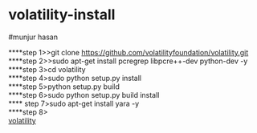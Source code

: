 # volatility-install
#munjur hasan


****step 1>>git clone https://github.com/volatilityfoundation/volatility.git<br>
****step 2>>sudo apt-get install pcregrep libpcre++-dev python-dev -y<br>
****step 3>cd volatility<br>
****step 4>sudo python setup.py install<br>
****step 5>python setup.py build<br>
****step 6>sudo python setup.py build install<br>
**** step 7>sudo apt-get install yara -y<br>
****step 8><br>
[volatility](https://user-images.githubusercontent.com/70683405/123555616-976e5500-d7a8-11eb-8bad-576b2b010aad.png)
